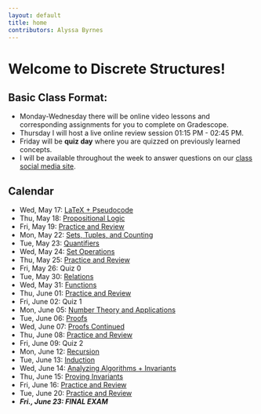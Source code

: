 ```yaml
---
layout: default
title: home
contributors: Alyssa Byrnes
---
```


# Welcome to Discrete Structures!

## Basic Class Format:
* Monday-Wednesday there will be online video lessons and corresponding assignments for you to complete on Gradescope. 
* Thursday I will host a live online review session 01:15 PM - 02:45 PM.
* Friday will be **quiz day** where you are quizzed on previously learned concepts.
* I will be available throughout the week to answer questions on our [class social media site](https://edstem.org/).

## Calendar
* Wed, May 17: [LaTeX + Pseudocode](/calendar/latex-and-pseudocode.md)
* Thu, May 18: [Propositional Logic](/calendar/propositional-logic.md)
* Fri, May 19: [Practice and Review](/calendar/practice-and-review-0.md)
* Mon, May 22: [Sets, Tuples, and Counting](/calendar/sets-tuples-and-counting.md)
* Tue, May 23: [Quantifiers]()
* Wed, May 24: [Set Operations]()
* Thu, May 25: [Practice and Review](/calendar/practice-and-review-1.md)
* Fri, May 26: Quiz 0 
* Tue, May 30: [Relations]()
* Wed, May 31: [Functions]()
* Thu, June 01: [Practice and Review](/calendar/practice-and-review-2.md)
* Fri, June 02: Quiz 1
* Mon, June 05: [Number Theory and Applications]()
* Tue, June 06: [Proofs]()
* Wed, June 07: [Proofs Continued]()
* Thu, June 08: [Practice and Review](/calendar/practice-and-review-3.md)
* Fri, June 09: Quiz 2
* Mon, June 12: [Recursion]()
* Tue, June 13: [Induction]()
* Wed, June 14: [Analyzing Algorithms + Invariants]()
* Thu, June 15: [Proving Invariants]()
* Fri, June 16: [Practice and Review](/calendar/practice-and-review-4.md)
* Tue, June 20: [Practice and Review](/calendar/practice-and-review-5.md)
* ***Fri., June 23: FINAL EXAM***